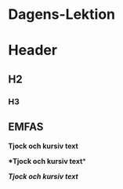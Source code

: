 # Dagens-Lektion

# Header
## H2
### H3



## EMFAS

**Tjock och kursiv text**




__*Tjock och kursiv text__*



__*Tjock och kursiv text*__


